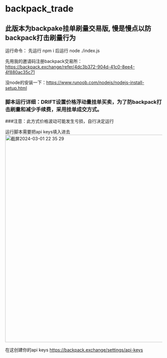 # backpack_trade

## 此版本为backpake挂单刷量交易版, 慢是慢点以防backpack打击刷量行为
 
 运行命令：
 先运行 npm i 
 后运行 node ./index.js

 先用我的邀请码注册backpack交易所：https://backpack.exchange/refer/4dc3b372-904d-41c0-8ee4-4f880ac35c71

 没node的安装一下：https://www.runoob.com/nodejs/nodejs-install-setup.html


 ### 脚本运行详细：DRIFT设置价格浮动量挂单买卖，为了防backpack打击刷量和减少手续费，采用挂单成交方式。
 ###注意：此方式价格波动可能发生亏损，自行决定运行

 运行脚本需要把api keys填入进去
 <img width="665" alt="截屏2024-03-01 22 35 29" src="https://github.com/RAYNBINGHAN3/backpack_trade/assets/15777762/49207f91-67b6-4a26-b639-6d9178a09589">



在这创建你的api keys https://backpack.exchange/settings/api-keys

